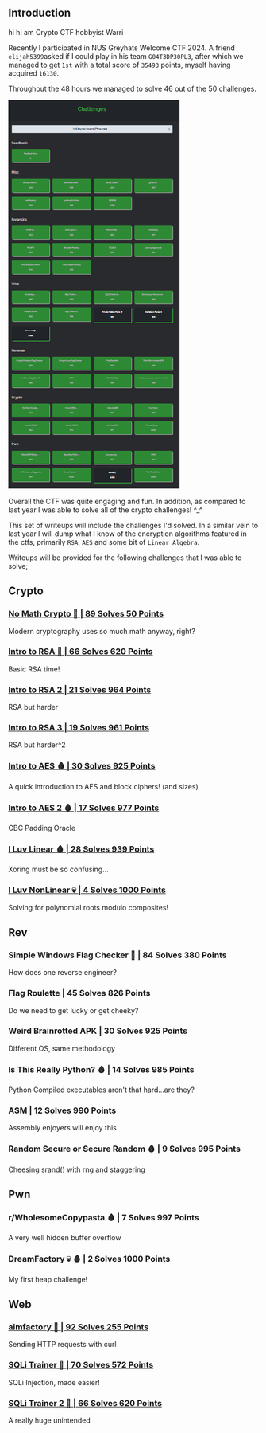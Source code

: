 ## Introduction

hi hi am Crypto CTF hobbyist Warri

Recently I participated in NUS Greyhats Welcome CTF 2024. A friend `elijah5399`asked if I could play in his team `G04T3DP30PL3`, after which we managed to get `1st` with a total score of `35493` points, myself having acquired `16130`.

Throughout the 48 hours we managed to solve 46 out of the 50 challenges.

![alt text](images/challenges.png)

Overall the CTF was quite engaging and fun. In addition, as compared to last year I was able to solve all of the crypto challenges! ^_^

This set of writeups will include the challenges I'd solved. In a similar vein to last year I will dump what I know of the encryption algorithms featured in the ctfs, primarily `RSA`, `AES` and some bit of `Linear Algebra`.

Writeups will be provided for the following challenges that I was able to solve;

## Crypto
### [No Math Crypto 🍼 | 89 Solves 50 Points](crypto_no_math_crypto.md)
Modern cryptography uses so much math anyway, right?
### [Intro to RSA 🍼 | 66 Solves 620 Points](crypto_intro_to_rsa.md)
Basic RSA time!
### [Intro to RSA 2 | 21 Solves 964 Points](crypto_intro_to_rsa_2.md)
RSA but harder
### [Intro to RSA 3 | 19 Solves 961 Points](crypto_intro_to_rsa_3.md)
RSA but harder^2
### [Intro to AES 🩸 | 30 Solves 925 Points](crypto_intro_to_aes.md)
A quick introduction to AES and block ciphers! (and sizes)
### [Intro to AES 2 🩸 | 17 Solves 977 Points](crypto_intro_to_aes_2.md)
CBC Padding Oracle
### [I Luv Linear 🩸 | 28 Solves 939 Points](crypto_i_luv_linear.md)
Xoring must be so confusing...
### [I Luv NonLinear 💀 | 4 Solves 1000 Points](crypto_i_luv_nonlinear.md)
Solving for polynomial roots modulo composites!

## Rev
### Simple Windows Flag Checker 🍼 | 84 Solves 380 Points
How does one reverse engineer?
### Flag Roulette | 45 Solves 826 Points
Do we need to get lucky or get cheeky?
### Weird Brainrotted APK | 30 Solves 925 Points
Different OS, same methodology
### Is This Really Python? 🩸 | 14 Solves 985 Points
Python Compiled executables aren't that hard...are they?
### ASM | 12 Solves 990 Points
Assembly enjoyers will enjoy this
### Random Secure or Secure Random 🩸 | 9 Solves 995 Points
Cheesing srand() with rng and staggering

## Pwn
### r/WholesomeCopypasta 🩸 | 7 Solves 997 Points
A very well hidden buffer overflow
### DreamFactory 💀 🩸 | 2 Solves 1000 Points
My first heap challenge!

## Web
### [aimfactory 🍼 | 92 Solves 255 Points](web_aimfactory.md)
Sending HTTP requests with curl
### [SQLi Trainer 🍼 | 70 Solves 572 Points](web_sqli_trainer.md)
SQLi Injection, made easier!
### [SQLi Trainer 2 🍼 | 66 Solves 620 Points](web_sqli_trainer_2.md)
A really huge unintended
